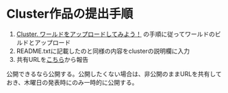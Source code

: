 # Cluster作品の提出手順

1. [Cluster. ワールドをアップロードしてみよう！](https://creator.cluster.mu/cck-worldcreatetutroial-home/) の手順に従ってワールドのビルドとアップロード
2. README.txtに記載したのと同様の内容をclusterの説明欄に入力
3. 共有URLを[こちら](https://docs.google.com/forms/d/e/1FAIpQLSdPXGSQ3ueVghzfhK7DAGMT4nFAj9RK3wM842cuz9i_LPFzUA/viewform?usp=sf_link)から報告

公開できるなら公開する。公開したくない場合は、非公開のままURLを共有しておき、木曜日の発表時にのみ一時的に公開する。

